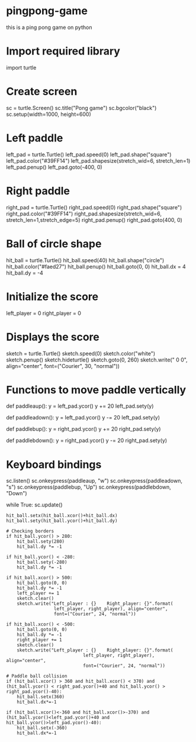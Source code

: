 # pingpong-game
this is a ping pong game on python

# Import required library
import turtle

# Create screen
sc = turtle.Screen()
sc.title("Pong game")
sc.bgcolor("black")
sc.setup(width=1000, height=600)



# Left paddle
left_pad = turtle.Turtle()
left_pad.speed(0)
left_pad.shape("square")
left_pad.color("#39FF14")
left_pad.shapesize(stretch_wid=6, stretch_len=1)
left_pad.penup()
left_pad.goto(-400, 0)


# Right paddle
right_pad = turtle.Turtle()
right_pad.speed(0)
right_pad.shape("square")
right_pad.color("#39FF14")
right_pad.shapesize(stretch_wid=6, stretch_len=1,stretch_edge=5)
right_pad.penup()
right_pad.goto(400, 0)


# Ball of circle shape
hit_ball = turtle.Turtle()
hit_ball.speed(40)
hit_ball.shape("circle")
hit_ball.color("#faed27")
hit_ball.penup()
hit_ball.goto(0, 0)
hit_ball.dx = 4
hit_ball.dy = -4


# Initialize the score
left_player = 0
right_player = 0


# Displays the score
sketch = turtle.Turtle()
sketch.speed(0)
sketch.color("white")
sketch.penup()
sketch.hideturtle()
sketch.goto(0, 260)
sketch.write(" 0            0",
             align="center", font=("Courier", 30, "normal"))


# Functions to move paddle vertically
def paddleaup():
    y = left_pad.ycor()
    y += 20
    left_pad.sety(y)


def paddleadown():
    y = left_pad.ycor()
    y -= 20
    left_pad.sety(y)


def paddlebup():
    y = right_pad.ycor()
    y += 20
    right_pad.sety(y)


def paddlebdown():
    y = right_pad.ycor()
    y -= 20
    right_pad.sety(y)


# Keyboard bindings
sc.listen()
sc.onkeypress(paddleaup, "w")
sc.onkeypress(paddleadown, "s")
sc.onkeypress(paddlebup, "Up")
sc.onkeypress(paddlebdown, "Down")


while True:
    sc.update()

    hit_ball.setx(hit_ball.xcor()+hit_ball.dx)
    hit_ball.sety(hit_ball.ycor()+hit_ball.dy)

    # Checking borders
    if hit_ball.ycor() > 280:
        hit_ball.sety(280)
        hit_ball.dy *= -1

    if hit_ball.ycor() < -280:
        hit_ball.sety(-280)
        hit_ball.dy *= -1

    if hit_ball.xcor() > 500:
        hit_ball.goto(0, 0)
        hit_ball.dy *= -1
        left_player += 1
        sketch.clear()
        sketch.write("Left_player : {}    Right_player: {}".format(
                      left_player, right_player), align="center",
                      font=("Courier", 24, "normal"))

    if hit_ball.xcor() < -500:
        hit_ball.goto(0, 0)
        hit_ball.dy *= -1
        right_player += 1
        sketch.clear()
        sketch.write("Left_player : {}    Right_player: {}".format(
                                 left_player, right_player), align="center",
                                 font=("Courier", 24, "normal"))

    # Paddle ball collision
    if (hit_ball.xcor() > 360 and hit_ball.xcor() < 370) and (hit_ball.ycor() < right_pad.ycor()+40 and hit_ball.ycor() > right_pad.ycor()-40):
        hit_ball.setx(360)
        hit_ball.dx*=-1

    if (hit_ball.xcor()<-360 and hit_ball.xcor()>-370) and (hit_ball.ycor()<left_pad.ycor()+40 and hit_ball.ycor()>left_pad.ycor()-40):
        hit_ball.setx(-360)
        hit_ball.dx*=-1

